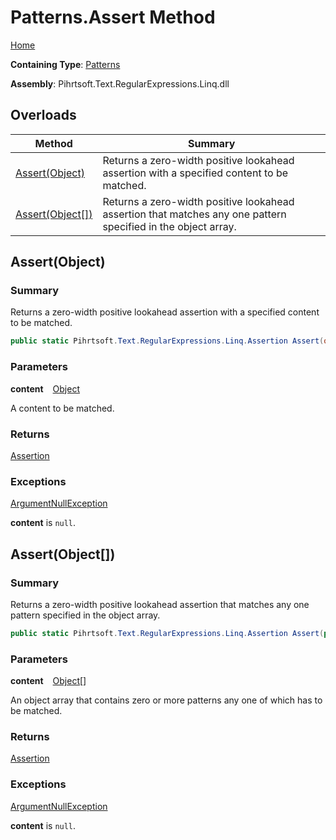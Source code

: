 # Patterns\.Assert Method

[Home](../../../../../../README.md)

**Containing Type**: [Patterns](../README.md)

**Assembly**: Pihrtsoft\.Text\.RegularExpressions\.Linq\.dll

## Overloads

| Method | Summary |
| ------ | ------- |
| [Assert(Object)](#Pihrtsoft_Text_RegularExpressions_Linq_Patterns_Assert_System_Object_) | Returns a zero\-width positive lookahead assertion with a specified content to be matched\. |
| [Assert(Object\[\])](#Pihrtsoft_Text_RegularExpressions_Linq_Patterns_Assert_System_Object___) | Returns a zero\-width positive lookahead assertion that matches any one pattern specified in the object array\. |

## Assert\(Object\) <a name="Pihrtsoft_Text_RegularExpressions_Linq_Patterns_Assert_System_Object_"></a>

### Summary

Returns a zero\-width positive lookahead assertion with a specified content to be matched\.

```csharp
public static Pihrtsoft.Text.RegularExpressions.Linq.Assertion Assert(object content)
```

### Parameters

**content** &ensp; [Object](https://docs.microsoft.com/en-us/dotnet/api/system.object)

A content to be matched\.

### Returns

[Assertion](../../Assertion/README.md)

### Exceptions

[ArgumentNullException](https://docs.microsoft.com/en-us/dotnet/api/system.argumentnullexception)

**content** is `null`\.

## Assert\(Object\[\]\) <a name="Pihrtsoft_Text_RegularExpressions_Linq_Patterns_Assert_System_Object___"></a>

### Summary

Returns a zero\-width positive lookahead assertion that matches any one pattern specified in the object array\.

```csharp
public static Pihrtsoft.Text.RegularExpressions.Linq.Assertion Assert(params object[] content)
```

### Parameters

**content** &ensp; [Object](https://docs.microsoft.com/en-us/dotnet/api/system.object)\[\]

An object array that contains zero or more patterns any one of which has to be matched\.

### Returns

[Assertion](../../Assertion/README.md)

### Exceptions

[ArgumentNullException](https://docs.microsoft.com/en-us/dotnet/api/system.argumentnullexception)

**content** is `null`\.

